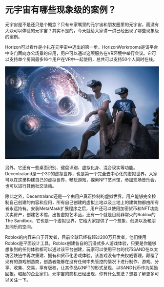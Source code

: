 # 元宇宙有哪些现象级的案例？


元宇宙是不是还只是个概念？只有专家嘴里的元宇宙和朋友圈里的元宇宙，而没有大众可以体验的元宇宙？其实不是的，今天就给大家讲一讲已经出现了哪些现象级的案例。

Horizon可以看作是小扎在元宇宙中迈出的第一步。HorizonWorkrooms是该平台中专门面向办公场景的应用，用户可以通过这项服务在VR环境中举行会议。它可以支持单个房间最多16个用户在VR中一起使用，总共可以支持50个人同时在线。

![元宇宙](01.png)



另外，它还有一些桌面识别、键盘识别、虚拟化身、混合现实等功能。Decentraland是一个3D的虚拟世界，也是第一个完全去中心化的虚拟世界，大家可以在这里构建自己的虚拟世界，畅玩游戏，探索NFT艺术馆，参加现场音乐会，也可以进行其他社交活动。

除此之外，Decentraland还是一个由用户真正控制的虚拟世界，用户能够完全控制自己创建的内容和应用，所有自己创建的虚拟土地以及土地上的建筑物都由所有者永远持有。安装MetaMask扩展程序之后，用户还可以使用加密货币和NFT功能买卖房产，创建艺术馆，出售虚拟艺术品，还有一个就是目前非常火的Roblox的The Sandbox，它也是一个虚拟世界，它给大家提供了一个想象、创造以及和朋友同乐的空间。

Roblox的内容来自于开发者，目前全球已经有超过200万开发者，他们使用Roblox是平面设计工具，Roblox创建各自的沉浸式多人游戏体验，只要是你能够想象到的任何体验都可以通过该平台创建，玩家可以使用平台的代币SAND在以太坊区块链中再次重建、拥有和货币化游戏体验。该游戏没有中央权威管理，颠覆了现有的游戏制造商，创造者能够在没有任何中央管控的情况下进行制作、游戏、分享、收集、交易，享有版权，让其作品以NFT的形式呈现，以SAND代币作为奖励回报。崛起的企业家们，元宇宙的商机已经出现，你有什么想法？想要了解更多可以关注一下。
